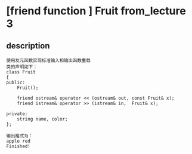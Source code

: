 # [friend function ] Fruit from_lecture 3

## description
```
使用友元函数实现标准输入和输出函数重载
类的声明如下：
class Fruit
{
public:
	Fruit();

	friend ostream& operator << (ostream& out, const Fruit& x);
	friend istream& operator >> (istream& in,  Fruit& x);

private:
	string name, color;
};
```
```
输出格式为：
apple red
Finished!
```